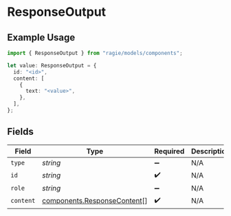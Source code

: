 # ResponseOutput

## Example Usage

```typescript
import { ResponseOutput } from "ragie/models/components";

let value: ResponseOutput = {
  id: "<id>",
  content: [
    {
      text: "<value>",
    },
  ],
};
```

## Fields

| Field                                                                      | Type                                                                       | Required                                                                   | Description                                                                |
| -------------------------------------------------------------------------- | -------------------------------------------------------------------------- | -------------------------------------------------------------------------- | -------------------------------------------------------------------------- |
| `type`                                                                     | *string*                                                                   | :heavy_minus_sign:                                                         | N/A                                                                        |
| `id`                                                                       | *string*                                                                   | :heavy_check_mark:                                                         | N/A                                                                        |
| `role`                                                                     | *string*                                                                   | :heavy_minus_sign:                                                         | N/A                                                                        |
| `content`                                                                  | [components.ResponseContent](../../models/components/responsecontent.md)[] | :heavy_check_mark:                                                         | N/A                                                                        |
